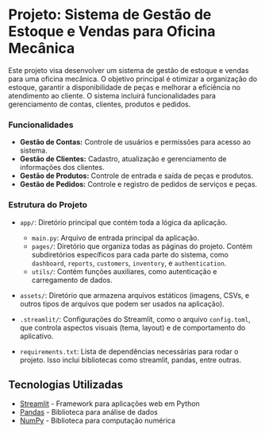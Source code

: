# Projeto: Sistema de Gestão de Estoque e Vendas para Oficina Mecânica <br>

Este projeto visa desenvolver um sistema de gestão de estoque e vendas para uma oficina mecânica. O objetivo principal é otimizar a organização do estoque, garantir a disponibilidade de peças e melhorar a eficiência no atendimento ao cliente. O sistema incluirá funcionalidades para gerenciamento de contas, clientes, produtos e pedidos. <br>

### Funcionalidades

- __Gestão de Contas:__ Controle de usuários e permissões para acesso ao sistema.
- __Gestão de Clientes:__ Cadastro, atualização e gerenciamento de informações dos clientes.
- __Gestão de Produtos:__ Controle de entrada e saída de peças e produtos.
- __Gestão de Pedidos:__ Controle e registro de pedidos de serviços e peças.

### Estrutura do Projeto

- `app/`: Diretório principal que contém toda a lógica da aplicação.
    - `main.py`: Arquivo de entrada principal da aplicação.
    - `pages/`: Diretório que organiza todas as páginas do projeto. Contém subdiretórios específicos para cada parte do sistema, como `dashboard`, `reports`, `customers`, `inventory`, e `authentication`.
    - `utils/`: Contém funções auxiliares, como autenticação e carregamento de dados.

- `assets/`: Diretório que armazena arquivos estáticos (imagens, CSVs, e outros tipos de arquivos que podem ser usados na aplicação).
- `.streamlit/`: Configurações do Streamlit, como o arquivo `config.toml`, que controla aspectos visuais (tema, layout) e de comportamento do aplicativo.
- `requirements.txt`: Lista de dependências necessárias para rodar o projeto. Isso inclui bibliotecas como streamlit, pandas, entre outras.

## Tecnologias Utilizadas

- [Streamlit](https://streamlit.io/) - Framework para aplicações web em Python
- [Pandas](https://pandas.pydata.org/) - Biblioteca para análise de dados
- [NumPy](https://numpy.org/) - Biblioteca para computação numérica


